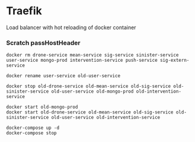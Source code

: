 # Traefik

Load balancer with hot reloading of docker container


### Scratch passHostHeader

```
docker rm drone-service mean-service sig-service sinister-service user-service mongo-prod intervention-service push-service sig-extern-service

docker rename user-service old-user-service

docker stop old-drone-service old-mean-service old-sig-service old-sinister-service old-user-service old-mongo-prod old-intervention-service

docker start old-mongo-prod
docker start old-drone-service old-mean-service old-sig-service old-sinister-service old-user-service old-intervention-service

docker-compose up -d
docker-compose stop
```
